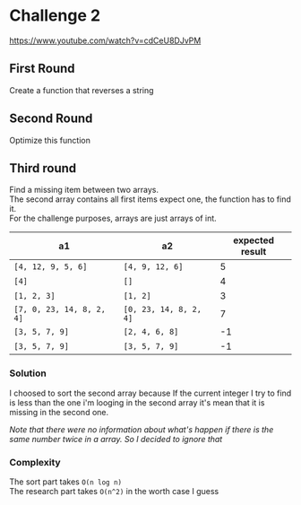 # Challenge 2

https://www.youtube.com/watch?v=cdCeU8DJvPM

## First Round

Create a function that reverses a string


## Second Round

Optimize this function

## Third round

Find a missing item between two arrays.   
The second array contains all first items expect one, the function has to find it.    
For the challenge purposes, arrays are just arrays of int.

| a1 | a2 | expected result |
| -- | -- | --------------- |
| `[4, 12, 9, 5, 6]` | `[4, 9, 12, 6]` | 5 |
| `[4]` | `[]` | 4 |
| `[1, 2, 3]` | `[1, 2]` | 3 |
| `[7, 0, 23, 14, 8, 2, 4]` | `[0, 23, 14, 8, 2, 4]` | 7 |
| `[3, 5, 7, 9]` | `[2, 4, 6, 8]` | -1 |
| `[3, 5, 7, 9]` | `[3, 5, 7, 9]` | -1 |

### Solution

I choosed to sort the second array because If the current integer I try to find is less than the one i'm looging in the second array it's mean that it is missing in the second one.

*Note that there were no information about what's happen if there is the same number twice in a array. So I decided to ignore that*

### Complexity

The sort part takes `O(n log n)`   
The research part takes `O(n^2)` in the worth case I guess


